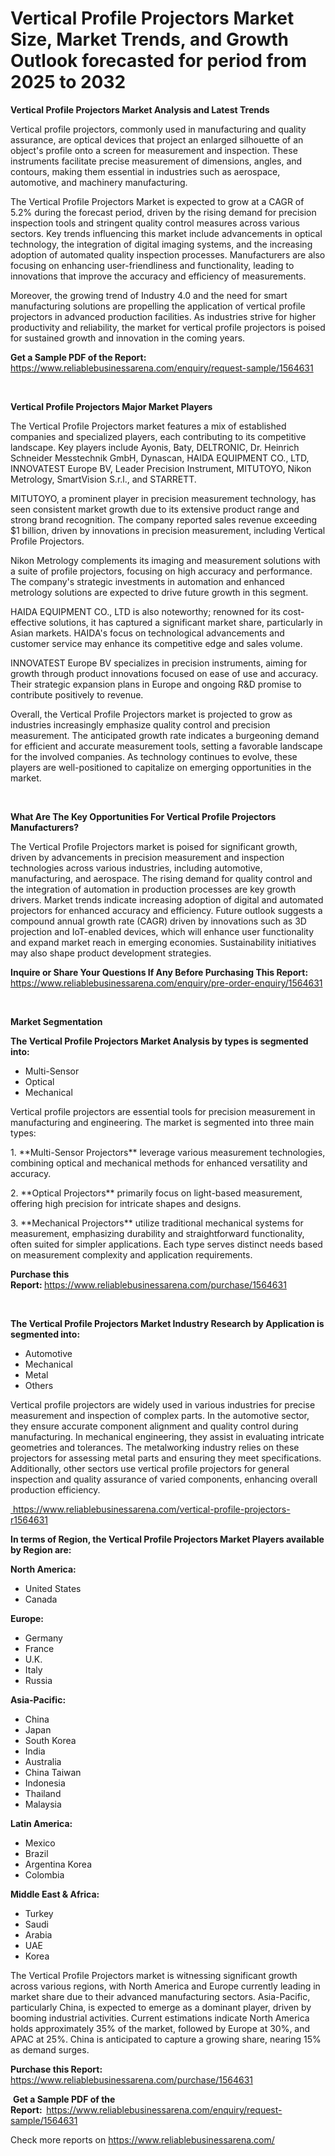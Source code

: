 <p><h1>Vertical Profile Projectors Market Size, Market Trends, and Growth Outlook forecasted for period from 2025 to 2032</h1></p><p><strong>Vertical Profile Projectors Market Analysis and Latest Trends</strong></p>
<p><p>Vertical profile projectors, commonly used in manufacturing and quality assurance, are optical devices that project an enlarged silhouette of an object's profile onto a screen for measurement and inspection. These instruments facilitate precise measurement of dimensions, angles, and contours, making them essential in industries such as aerospace, automotive, and machinery manufacturing.</p><p>The Vertical Profile Projectors Market is expected to grow at a CAGR of 5.2% during the forecast period, driven by the rising demand for precision inspection tools and stringent quality control measures across various sectors. Key trends influencing this market include advancements in optical technology, the integration of digital imaging systems, and the increasing adoption of automated quality inspection processes. Manufacturers are also focusing on enhancing user-friendliness and functionality, leading to innovations that improve the accuracy and efficiency of measurements.</p><p>Moreover, the growing trend of Industry 4.0 and the need for smart manufacturing solutions are propelling the application of vertical profile projectors in advanced production facilities. As industries strive for higher productivity and reliability, the market for vertical profile projectors is poised for sustained growth and innovation in the coming years.</p></p>
<p><strong>Get a Sample PDF of the Report:&nbsp;</strong> <a href="https://www.reliablebusinessarena.com/enquiry/request-sample/1564631?utm_campaign=2439&utm_medium=2&utm_source=Github&utm_content=ia&utm_term=27022025&utm_id=vertical-profile-projectors">https://www.reliablebusinessarena.com/enquiry/request-sample/1564631</a></p>
<p>&nbsp;</p>
<p><strong>Vertical Profile Projectors Major Market Players</strong></p>
<p><p>The Vertical Profile Projectors market features a mix of established companies and specialized players, each contributing to its competitive landscape. Key players include Ayonis, Baty, DELTRONIC, Dr. Heinrich Schneider Messtechnik GmbH, Dynascan, HAIDA EQUIPMENT CO., LTD, INNOVATEST Europe BV, Leader Precision Instrument, MITUTOYO, Nikon Metrology, SmartVision S.r.l., and STARRETT. </p><p>MITUTOYO, a prominent player in precision measurement technology, has seen consistent market growth due to its extensive product range and strong brand recognition. The company reported sales revenue exceeding $1 billion, driven by innovations in precision measurement, including Vertical Profile Projectors.</p><p>Nikon Metrology complements its imaging and measurement solutions with a suite of profile projectors, focusing on high accuracy and performance. The company's strategic investments in automation and enhanced metrology solutions are expected to drive future growth in this segment.</p><p>HAIDA EQUIPMENT CO., LTD is also noteworthy; renowned for its cost-effective solutions, it has captured a significant market share, particularly in Asian markets. HAIDA's focus on technological advancements and customer service may enhance its competitive edge and sales volume.</p><p>INNOVATEST Europe BV specializes in precision instruments, aiming for growth through product innovations focused on ease of use and accuracy. Their strategic expansion plans in Europe and ongoing R&D promise to contribute positively to revenue.</p><p>Overall, the Vertical Profile Projectors market is projected to grow as industries increasingly emphasize quality control and precision measurement. The anticipated growth rate indicates a burgeoning demand for efficient and accurate measurement tools, setting a favorable landscape for the involved companies. As technology continues to evolve, these players are well-positioned to capitalize on emerging opportunities in the market.</p></p>
<p>&nbsp;</p>
<p><strong>What Are The Key Opportunities For Vertical Profile Projectors Manufacturers?</strong></p>
<p><p>The Vertical Profile Projectors market is poised for significant growth, driven by advancements in precision measurement and inspection technologies across various industries, including automotive, manufacturing, and aerospace. The rising demand for quality control and the integration of automation in production processes are key growth drivers. Market trends indicate increasing adoption of digital and automated projectors for enhanced accuracy and efficiency. Future outlook suggests a compound annual growth rate (CAGR) driven by innovations such as 3D projection and IoT-enabled devices, which will enhance user functionality and expand market reach in emerging economies. Sustainability initiatives may also shape product development strategies.</p></p>
<p><strong>Inquire or Share Your Questions If Any Before Purchasing This Report:</strong> <a href="https://www.reliablebusinessarena.com/enquiry/pre-order-enquiry/1564631?utm_campaign=2439&utm_medium=2&utm_source=Github&utm_content=ia&utm_term=27022025&utm_id=vertical-profile-projectors">https://www.reliablebusinessarena.com/enquiry/pre-order-enquiry/1564631</a></p>
<p>&nbsp;</p>
<p><strong>Market Segmentation</strong></p>
<p><strong>The Vertical Profile Projectors Market Analysis by types is segmented into:</strong></p>
<p><ul><li>Multi-Sensor</li><li>Optical</li><li>Mechanical</li></ul></p>
<p><p>Vertical profile projectors are essential tools for precision measurement in manufacturing and engineering. The market is segmented into three main types: </p><p>1. **Multi-Sensor Projectors** leverage various measurement technologies, combining optical and mechanical methods for enhanced versatility and accuracy. </p><p>2. **Optical Projectors** primarily focus on light-based measurement, offering high precision for intricate shapes and designs. </p><p>3. **Mechanical Projectors** utilize traditional mechanical systems for measurement, emphasizing durability and straightforward functionality, often suited for simpler applications. Each type serves distinct needs based on measurement complexity and application requirements.</p></p>
<p><strong>Purchase this Report:&nbsp;</strong><a href="https://www.reliablebusinessarena.com/purchase/1564631?utm_campaign=2439&utm_medium=2&utm_source=Github&utm_content=ia&utm_term=27022025&utm_id=vertical-profile-projectors">https://www.reliablebusinessarena.com/purchase/1564631</a></p>
<p>&nbsp;</p>
<p><strong>The Vertical Profile Projectors Market Industry Research by Application is segmented into:</strong></p>
<p><ul><li>Automotive</li><li>Mechanical</li><li>Metal</li><li>Others</li></ul></p>
<p><p>Vertical profile projectors are widely used in various industries for precise measurement and inspection of complex parts. In the automotive sector, they ensure accurate component alignment and quality control during manufacturing. In mechanical engineering, they assist in evaluating intricate geometries and tolerances. The metalworking industry relies on these projectors for assessing metal parts and ensuring they meet specifications. Additionally, other sectors use vertical profile projectors for general inspection and quality assurance of varied components, enhancing overall production efficiency.</p></p>
<p><a href="https://www.reliablebusinessarena.com/vertical-profile-projectors-r1564631?utm_campaign=2439&utm_medium=2&utm_source=Github&utm_content=ia&utm_term=27022025&utm_id=vertical-profile-projectors">&nbsp;https://www.reliablebusinessarena.com/vertical-profile-projectors-r1564631</a></p>
<p><strong>In terms of Region, the Vertical Profile Projectors Market Players available by Region are:</strong></p>
<p>
    <p> <strong> North America: </strong>
        <ul>
            <li>United States</li>
            <li>Canada</li>
        </ul>
        </p> 
    <p> <strong> Europe: </strong>
        <ul>
            <li>Germany</li>
            <li>France</li>
            <li>U.K.</li>
            <li>Italy</li>
            <li>Russia</li>
        </ul>
        </p> 
    <p> <strong> Asia-Pacific: </strong>
        <ul>
            <li>China</li>
            <li>Japan</li>
            <li>South Korea</li>
            <li>India</li>
            <li>Australia</li>
            <li>China Taiwan</li>
            <li>Indonesia</li>
            <li>Thailand</li>
            <li>Malaysia</li>
        </ul>
        </p> 
    <p> <strong> Latin America: </strong>
        <ul>
            <li>Mexico</li>
            <li>Brazil</li>
            <li>Argentina Korea</li>
            <li>Colombia</li>
        </ul>
        </p> 
    <p> <strong> Middle East & Africa: </strong>
        <ul>
            <li>Turkey</li>
            <li>Saudi</li>
            <li>Arabia</li>
            <li>UAE</li>
            <li>Korea</li>
        </ul>
    </p>
    </p>
<p><p>The Vertical Profile Projectors market is witnessing significant growth across various regions, with North America and Europe currently leading in market share due to their advanced manufacturing sectors. Asia-Pacific, particularly China, is expected to emerge as a dominant player, driven by booming industrial activities. Current estimations indicate North America holds approximately 35% of the market, followed by Europe at 30%, and APAC at 25%. China is anticipated to capture a growing share, nearing 15% as demand surges.</p></p>
<p><strong>Purchase this Report: </strong><a href="https://www.reliablebusinessarena.com/purchase/1564631?utm_campaign=2439&utm_medium=2&utm_source=Github&utm_content=ia&utm_term=27022025&utm_id=vertical-profile-projectors">https://www.reliablebusinessarena.com/purchase/1564631</a></p>
<p>&nbsp;<strong>Get a Sample PDF of the Report:&nbsp;&nbsp;</strong><a href="https://www.reliablebusinessarena.com/enquiry/request-sample/1564631?utm_campaign=2439&utm_medium=2&utm_source=Github&utm_content=ia&utm_term=27022025&utm_id=vertical-profile-projectors">https://www.reliablebusinessarena.com/enquiry/request-sample/1564631</a></p>
<p><strong></strong></p>
<p>Check more reports on <a href="https://www.reliablebusinessarena.com/?utm_campaign=2439&utm_medium=2&utm_source=Github&utm_content=ia&utm_term=27022025&utm_id=vertical-profile-projectors">https://www.reliablebusinessarena.com/</a></p>